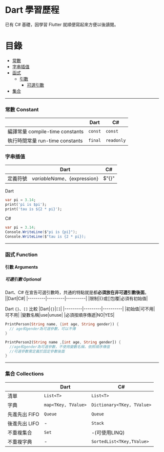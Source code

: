 # Dart 學習歷程
已有 C# 基礎，因學習 Flutter 就順便寫起來方便以後讀閱。

# 目錄
- [常數](#常數-constant)
- [字串插值](#字串插值)
- [函式](#函式-function)
  - [引數](#引數-arguments)
    - [可選引數](#可選引數-optional)
- [集合](#集合-collections)


---
### 常數 Constant
||Dart|C#|
|---------|---------|----------|
|編譯常量 compile-time constants|`const`|`const`|
|執行時間常量 run-time constants|`final`|`readonly`|

### 字串插值

|  | Dart | C# |
|---------|---------|----------|
| 定義符號 | $variableName、${expression}| $"{}"|

Dart 
```dart
var pi = 3.14;
print('pi is $pi');
print('tau is ${2 * pi}');
```

C#
```csharp
var pi = 3.14;
Console.WriteLine($"pi is {pi}");
Console.WriteLine($"tau is {2 * pi});
```

---
### 函式 Function
#### 引數 Arguments
##### 可選引數 Optional
Dart、C# 在宣告可選引數時，共通的特點就是都**必須放在非可選引數後面**。
||Dart|C#|
|---------|---------|----------|
|限制|{}或[]包覆|必須有初始值|

Dart `{}`、`[]` 比較
|Dart|`{}`|`[]`|
|---------|---------|----------|
|初始值|可不用|可不用|
|變數名稱|use|unuse|
|必須按順序傳遞|NO|YES|

```dart
PrintPerson(String name, {int age, String gender}) {
  // age和gender為可選參數，可以不傳
}

PrintPerson2(String name ,[int age, String gender]) { 
  //age和gender為可選參數，不使用變數名稱，依照順序傳值
  //可選參數需定義於固定參數後面
}
```

---
### 集合 Collections

||Dart|C#|
|---------|---------|----------|
|清單|`List<T>`|`List<T>`|
|字典|`map<TKey, TValue>`|`Dictionary<TKey, TValue>`|
|先進先出 FIFO|`Queue`|`Queue`|
|後進先出 LIFO|-|`Stack`|
|不重複集合|`Set`|-(可使用LINQ)|
|不重複字典|-|`SortedList<TKey,TValue>`|
